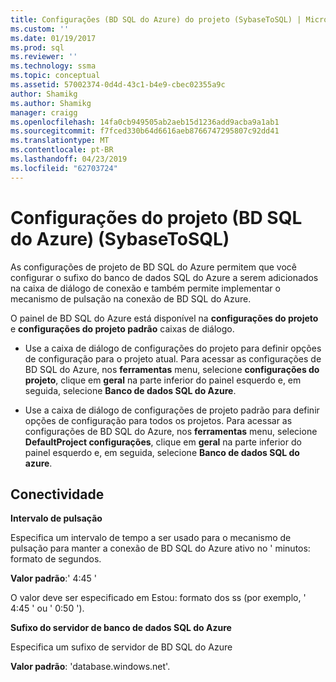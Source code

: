 ```yaml
---
title: Configurações (BD SQL do Azure) do projeto (SybaseToSQL) | Microsoft Docs
ms.custom: ''
ms.date: 01/19/2017
ms.prod: sql
ms.reviewer: ''
ms.technology: ssma
ms.topic: conceptual
ms.assetid: 57002374-0d4d-43c1-b4e9-cbec02355a9c
author: Shamikg
ms.author: Shamikg
manager: craigg
ms.openlocfilehash: 14fa0cb949505ab2aeb15d1236add9acba9a1ab1
ms.sourcegitcommit: f7fced330b64d6616aeb8766747295807c92dd41
ms.translationtype: MT
ms.contentlocale: pt-BR
ms.lasthandoff: 04/23/2019
ms.locfileid: "62703724"
---
```

# <a name="project-settings-azure-sql-db--sybasetosql"></a>Configurações do projeto (BD SQL do Azure) (SybaseToSQL)
As configurações de projeto de BD SQL do Azure permitem que você configurar o sufixo do banco de dados SQL do Azure a serem adicionados na caixa de diálogo de conexão e também permite implementar o mecanismo de pulsação na conexão de BD SQL do Azure.  
  
O painel de BD SQL do Azure está disponível na **configurações do projeto** e **configurações do projeto padrão** caixas de diálogo.  
  
-   Use a caixa de diálogo de configurações do projeto para definir opções de configuração para o projeto atual. Para acessar as configurações de BD SQL do Azure, nos **ferramentas** menu, selecione **configurações do projeto**, clique em **geral** na parte inferior do painel esquerdo e, em seguida, selecione  **Banco de dados SQL do Azure**.  
  
-   Use a caixa de diálogo de configurações de projeto padrão para definir opções de configuração para todos os projetos. Para acessar as configurações de BD SQL do Azure, nos **ferramentas** menu, selecione **DefaultProject configurações**, clique em **geral** na parte inferior do painel esquerdo e, em seguida, selecione **Banco de dados SQL do azure**.  
  
## <a name="connectivity"></a>Conectividade  
**Intervalo de pulsação**  
  
Especifica um intervalo de tempo a ser usado para o mecanismo de pulsação para manter a conexão de BD SQL do Azure ativo no ' minutos: formato de segundos.  
  
**Valor padrão**:' 4:45 '  
  
O valor deve ser especificado em Estou: formato dos ss (por exemplo, ' 4:45 ' ou ' 0:50 ').  
  
**Sufixo do servidor de banco de dados SQL do Azure**  
  
Especifica um sufixo de servidor de BD SQL do Azure  
  
**Valor padrão**: 'database.windows.net'.  
  
